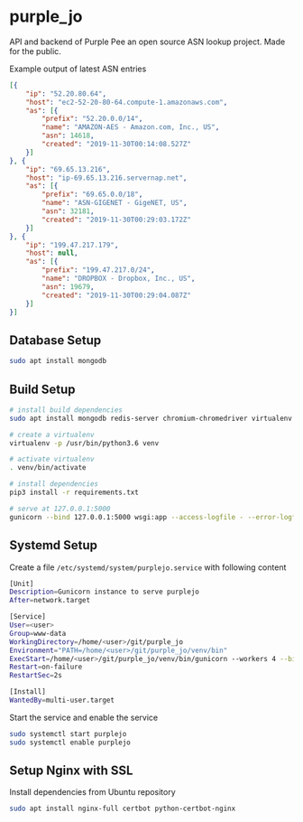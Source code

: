 # purple_jo

API and backend of Purple Pee an open source ASN lookup project. Made for the public.


Example output of latest ASN entries

```json
[{
	"ip": "52.20.80.64",
	"host": "ec2-52-20-80-64.compute-1.amazonaws.com",
	"as": [{
		"prefix": "52.20.0.0/14",
		"name": "AMAZON-AES - Amazon.com, Inc., US",
		"asn": 14618,
		"created": "2019-11-30T00:14:08.527Z"
	}]
}, {
	"ip": "69.65.13.216",
	"host": "ip-69.65.13.216.servernap.net",
	"as": [{
		"prefix": "69.65.0.0/18",
		"name": "ASN-GIGENET - GigeNET, US",
		"asn": 32181,
		"created": "2019-11-30T00:29:03.172Z"
	}]
}, {
	"ip": "199.47.217.179",
	"host": null,
	"as": [{
		"prefix": "199.47.217.0/24",
		"name": "DROPBOX - Dropbox, Inc., US",
		"asn": 19679,
		"created": "2019-11-30T00:29:04.087Z"
	}]
}]
```

## Database Setup

```bash
sudo apt install mongodb
```


## Build Setup

```bash
# install build dependencies
sudo apt install mongodb redis-server chromium-chromedriver virtualenv python3 python3-dev gcc

# create a virtualenv
virtualenv -p /usr/bin/python3.6 venv

# activate virtualenv
. venv/bin/activate

# install dependencies
pip3 install -r requirements.txt

# serve at 127.0.0.1:5000
gunicorn --bind 127.0.0.1:5000 wsgi:app --access-logfile - --error-logfile - --log-level info
```


## Systemd Setup

Create a file `/etc/systemd/system/purplejo.service` with following content

```bash
[Unit]
Description=Gunicorn instance to serve purplejo
After=network.target

[Service]
User=<user>
Group=www-data
WorkingDirectory=/home/<user>/git/purple_jo
Environment="PATH=/home/<user>/git/purple_jo/venv/bin"
ExecStart=/home/<user>/git/purple_jo/venv/bin/gunicorn --workers 4 --bind 127.0.0.1:9000 wsgi:app --access-logfile /var/log/purplejo/access.log --error-logfile /var/log/purplejo/error.log --log-level info
Restart=on-failure
RestartSec=2s

[Install]
WantedBy=multi-user.target
```


Start the service and enable the service

```bash
sudo systemctl start purplejo
sudo systemctl enable purplejo
```


## Setup Nginx with SSL

Install dependencies from Ubuntu repository

```bash
sudo apt install nginx-full certbot python-certbot-nginx
```
